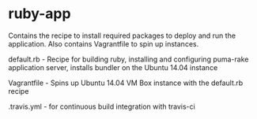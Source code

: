 # ruby-app
Contains the recipe to install required packages to deploy and run the application. Also contains Vagrantfile to spin up instances.

default.rb - Recipe for building ruby, installing and configuring puma-rake application server, installs bundler on the Ubuntu 14.04 instance

Vagrantfile - Spins up Ubuntu 14.04 VM Box instance with the default.rb recipe

.travis.yml - for continuous build integration with travis-ci
